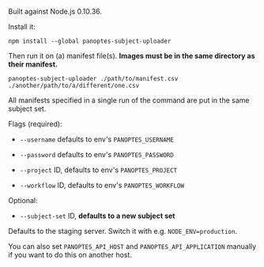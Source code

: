 Built against Node.js 0.10.36.

Install it:

```
npm install --global panoptes-subject-uploader
```

Then run it on (a) manifest file(s). **Images must be in the same directory as their manifest.**

```
panoptes-subject-uploader ./path/to/manifest.csv ./another/path/to/a/different/one.csv
```

All manifests specified in a single run of the command are put in the same subject set.

Flags (required):

- `--username` defaults to env's `PANOPTES_USERNAME`

- `--password` defaults to env's `PANOPTES_PASSWORD`

- `--project` ID, defaults to env's `PANOPTES_PROJECT`

- `--workflow` ID, defaults to env's `PANOPTES_WORKFLOW`

Optional:

- `--subject-set` ID, **defaults to a new subject set**

Defaults to the staging server. Switch it with e.g. `NODE_ENV=production`.

You can also set `PANOPTES_API_HOST` and `PANOPTES_API_APPLICATION` manually if you want to do this on another host.
